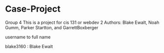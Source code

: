 # Case-Project
Group 4
This is a project for cis 131 or webdev 2
Authors: Blake Ewalt, Noah Gumm, Parker Startton, and GarrettBoxberger

username to full name

blake3160 : Blake Ewalt